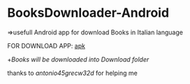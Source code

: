 # BooksDownloader-Android
 =>usefull Android app for download Books in Italian language 
 
 FOR DOWNLOAD APP: [apk](https://github.com/Akira96kill/BooksDownloader-Android/releases/download/1.0/com.companyname.booksdownloader-Signed.apk)
 
 
 +*Books will be downloaded into Download folder*
 
 thanks to *antonio45grecw32d* for helping me
